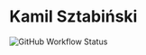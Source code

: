 # Kamil Sztabiński

![GitHub Workflow Status](https://img.shields.io/github/workflow/status/TestowanieAutomatyczneUG/laboratorium-5-ksztabinski/Python%20package?style=flat-square)
